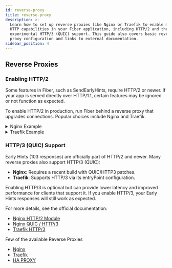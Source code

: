 ```yaml
---
id: reverse-proxy
title: reverse-proxy
description: >-
  Learn how to set up reverse proxies like Nginx or Traefik to enable modern
  HTTP capabilities in your Fiber application, including HTTP/2 and the
  experimental HTTP/3 (QUIC) support. This guide also covers basic reverse
  proxy configuration and links to external documentation.
sidebar_position: 4
---
```


## Reverse Proxies

### Enabling HTTP/2

Some features in Fiber, such as SendEarlyHints, require HTTP/2 or newer. If your app is served directly over HTTP/1.1, certain features may be ignored or not function as expected.

To enable HTTP/2 in production, run Fiber behind a reverse proxy that upgrades connections. Popular choices include Nginx and Traefik.

<details>
<summary>Nginx Example</summary>

```nginx title="nginx.conf"
server {
    listen 443 ssl http2;
    server_name example.com;

    ssl_certificate     /etc/ssl/certs/example.crt;
    ssl_certificate_key /etc/ssl/private/example.key;

    location / {
        proxy_pass http://127.0.0.1:3000;
        proxy_http_version 1.1;
        proxy_set_header Connection "";
        proxy_set_header Host $host;
        proxy_set_header X-Forwarded-For $proxy_add_x_forwarded_for;
        proxy_set_header X-Forwarded-Proto $scheme;
    }
}
```

This configuration enables HTTP/2 with TLS and proxies requests to your Fiber app on port 3000.
</details>
<details>
<summary>Traefik Example</summary>

```yaml title="traefik.yaml"
entryPoints:
  websecure:
    address: ":443"

http:
  routers:
    app:
      rule: "Host(`example.com`)"
      entryPoints:
        - websecure
      service: app
      tls: {}

  services:
    app:
      loadBalancer:
        servers:
          - url: "http://127.0.0.1:3000"
```

With this configuration, Traefik terminates TLS and serves your app over HTTP/2.
</details>

### HTTP/3 (QUIC) Support

Early Hints (103 responses) are officially part of HTTP/2 and newer. Many reverse proxies also support HTTP/3 (QUIC):

- **Nginx**: Requires a recent build with QUIC/HTTP3 patches.
- **Traefik**: Supports HTTP/3 via its entryPoint configuration.

Enabling HTTP/3 is optional but can provide lower latency and improved performance for clients that support it. If you enable HTTP/3, your Early Hints responses will still work as expected.

For more details, see the official documentation:

- [Nginx HTTP/2 Module](https://nginx.org/en/docs/http/ngx_http_v2_module.html)
- [Nginx QUIC / HTTP/3](https://nginx.org/en/docs/quic.html)
- [Traefik HTTP/3](https://doc.traefik.io/traefik/reference/install-configuration/entrypoints/#http3)

Few of the available Reverse Proxies

- [Nginx](https://nginx.org/)
- [Traefik](https://traefik.io/?gad_campaignid=20537010384)
- [HA PROXY](https://www.haproxy.com/documentation/)
